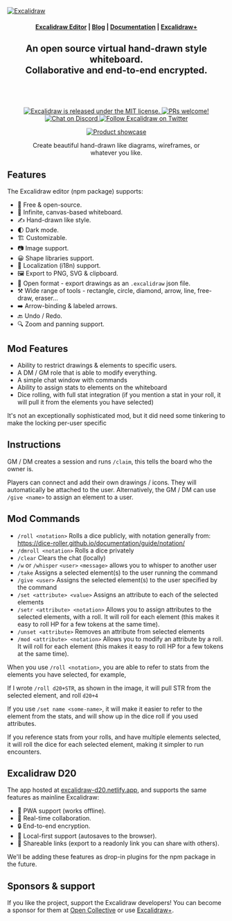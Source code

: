 <a href="https://excalidraw.com/" target="_blank" rel="noopener">
  <picture>
    <source media="(prefers-color-scheme: dark)" alt="Excalidraw" srcset="https://excalidraw.nyc3.cdn.digitaloceanspaces.com/github/excalidraw_github_cover_2_dark.png" />
    <img alt="Excalidraw" src="https://excalidraw.nyc3.cdn.digitaloceanspaces.com/github/excalidraw_github_cover_2.png" />
  </picture>
</a>

<h4 align="center">
  <a href="https://excalidraw.com">Excalidraw Editor</a> |
  <a href="https://blog.excalidraw.com">Blog</a> |
  <a href="https://docs.excalidraw.com">Documentation</a> |
  <a href="https://plus.excalidraw.com">Excalidraw+</a>
</h4>

<div align="center">
  <h2>
    An open source virtual hand-drawn style whiteboard. </br>
    Collaborative and end-to-end encrypted. </br>
  <br />
  </h2>
</div>

<br />
<p align="center">
  <a href="https://github.com/excalidraw/excalidraw/blob/master/LICENSE">
    <img alt="Excalidraw is released under the MIT license." src="https://img.shields.io/badge/license-MIT-blue.svg"  />
  </a>
  <a href="https://docs.excalidraw.com/docs/introduction/contributing">
    <img alt="PRs welcome!" src="https://img.shields.io/badge/PRs-welcome-brightgreen.svg?style=flat"  />
  </a>
  <a href="https://discord.gg/UexuTaE">
    <img alt="Chat on Discord" src="https://img.shields.io/discord/723672430744174682?color=738ad6&label=Chat%20on%20Discord&logo=discord&logoColor=ffffff&widge=false"/>
  </a>
  <a href="https://twitter.com/excalidraw">
    <img alt="Follow Excalidraw on Twitter" src="https://img.shields.io/twitter/follow/excalidraw.svg?label=follow+@excalidraw&style=social&logo=twitter"/>
  </a>
</p>

<div align="center">
  <figure>
    <a href="https://excalidraw.com" target="_blank" rel="noopener">
      <img src="https://excalidraw.nyc3.cdn.digitaloceanspaces.com/github%2Fproduct_showcase.png" alt="Product showcase" />
    </a>
    <figcaption>
      <p align="center">
        Create beautiful hand-drawn like diagrams, wireframes, or whatever you like.
      </p>
    </figcaption>
  </figure>
</div>

## Features

The Excalidraw editor (npm package) supports:

- 💯&nbsp;Free & open-source.
- 🎨&nbsp;Infinite, canvas-based whiteboard.
- ✍️&nbsp;Hand-drawn like style.
- 🌓&nbsp;Dark mode.
- 🏗️&nbsp;Customizable.
- 📷&nbsp;Image support.
- 😀&nbsp;Shape libraries support.
- 👅&nbsp;Localization (i18n) support.
- 🖼️&nbsp;Export to PNG, SVG & clipboard.
- 💾&nbsp;Open format - export drawings as an `.excalidraw` json file.
- ⚒️&nbsp;Wide range of tools - rectangle, circle, diamond, arrow, line, free-draw, eraser...
- ➡️&nbsp;Arrow-binding & labeled arrows.
- 🔙&nbsp;Undo / Redo.
- 🔍&nbsp;Zoom and panning support.

## Mod Features

- Ability to restrict drawings & elements to specific users.
- A DM / GM role that is able to modify everything.
- A simple chat window with commands
- Ability to assign stats to elements on the whiteboard
- Dice rolling, with full stat integration (if you mention a stat in your roll, it will pull it from the elements you have selected)

It's not an exceptionally sophisticated mod, but it did need some tinkering to make the locking per-user specific

## Instructions

GM / DM creates a session and runs `/claim`, this tells the board who the owner is.

Players can connect and add their own drawings / icons. They will automatically be attached to the user. Alternatively, the GM / DM can use `/give <name>` to assign an element to a user.

## Mod Commands

- `/roll <notation>` Rolls a dice publicly, with notation generally from: <https://dice-roller.github.io/documentation/guide/notation/>
- `/dmroll <notation>` Rolls a dice privately
- `/clear` Clears the chat (locally)
- `/w` or `/whisper` `<user>` `<message>` allows you to whisper to another user
- `/take` Assigns a selected element(s) to the user running the command
- `/give <user>` Assigns the selected element(s) to the user specified by the command
- `/set <attribute> <value>` Assigns an attribute to each of the selected elements
- `/setr <attribute> <notation>`  Allows you to assign attributes to the selected elements, with a roll. It will roll for each element (this makes it easy to roll HP for a few tokens at the same time).
- `/unset <attribute>` Removes an attribute from selected elements
- `/mod <attribute> <notation>` Allows you to modify an attribute by a roll. It will roll for each element (this makes it easy to roll HP for a few tokens at the same time).

When you use `/roll <notation>`, you are able to refer to stats from the elements you have selected, for example,

If I wrote `/roll d20+STR`, as shown in the image, it will pull STR from the selected element, and roll `d20+4`

If you use `/set name <some-name>`, it will make it easier to refer to the element from the stats, and will show up in the dice roll if you used attributes.

If you reference stats from your rolls, and have multiple elements selected, it will roll the dice for each selected element, making it simpler to run encounters.

## Excalidraw D20

The app hosted at [excalidraw-d20.netlify.app](https://excalidraw-d20.netlify.app), and supports the same features as mainline Excalidraw:

- 📡&nbsp;PWA support (works offline).
- 🤼&nbsp;Real-time collaboration.
- 🔒&nbsp;End-to-end encryption.
- 💾&nbsp;Local-first support (autosaves to the browser).
- 🔗&nbsp;Shareable links (export to a readonly link you can share with others).

We'll be adding these features as drop-in plugins for the npm package in the future.

## Sponsors & support

If you like the project, support the Excalidraw developers! You can become a sponsor for them at [Open Collective](https://opencollective.com/excalidraw) or use [Excalidraw+](https://plus.excalidraw.com/).
